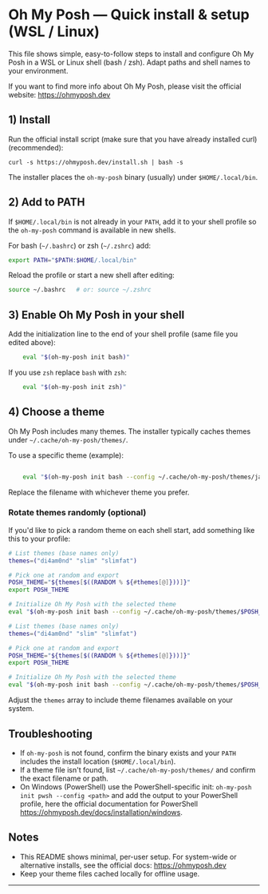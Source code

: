 
# Oh My Posh — Quick install & setup (WSL / Linux)

This file shows simple, easy-to-follow steps to install and configure Oh My Posh in a WSL or Linux shell (bash / zsh). Adapt paths and shell names to your environment.

If you want to find more info about Oh My Posh, please visit the official website: https://ohmyposh.dev

## 1) Install

Run the official install script (make sure that you have already installed curl)(recommended):

	curl -s https://ohmyposh.dev/install.sh | bash -s

The installer places the `oh-my-posh` binary (usually) under `$HOME/.local/bin`.

## 2) Add to PATH

If `$HOME/.local/bin` is not already in your `PATH`, add it to your shell profile so the `oh-my-posh` command is available in new shells.

For bash (`~/.bashrc`) or zsh (`~/.zshrc`) add:
```bash
export PATH="$PATH:$HOME/.local/bin"
```
Reload the profile or start a new shell after editing:
```bash
source ~/.bashrc   # or: source ~/.zshrc
```
## 3) Enable Oh My Posh in your shell

Add the initialization line to the end of your shell profile (same file you edited above):

```bash
	eval "$(oh-my-posh init bash)"
```
If you use `zsh` replace `bash` with `zsh`:
```bash
	eval "$(oh-my-posh init zsh)"
```
## 4) Choose a theme

Oh My Posh includes many themes. The installer typically caches themes under `~/.cache/oh-my-posh/themes/`.

To use a specific theme (example):
```bash

	eval "$(oh-my-posh init bash --config ~/.cache/oh-my-posh/themes/jandedobbeleer.omp.json)"
```
Replace the filename with whichever theme you prefer.

### Rotate themes randomly (optional)

If you'd like to pick a random theme on each shell start, add something like this to your profile:

```bash
# List themes (base names only)
themes=("di4am0nd" "slim" "slimfat")

# Pick one at random and export
POSH_THEME="${themes[$((RANDOM % ${#themes[@]}))]}"
export POSH_THEME

# Initialize Oh My Posh with the selected theme
eval "$(oh-my-posh init bash --config ~/.cache/oh-my-posh/themes/$POSH_THEME.omp.json)"
```

```bash
# List themes (base names only)
themes=("di4am0nd" "slim" "slimfat")

# Pick one at random and export
POSH_THEME="${themes[$((RANDOM % ${#themes[@]}))]}"
export POSH_THEME

# Initialize Oh My Posh with the selected theme
eval "$(oh-my-posh init bash --config ~/.cache/oh-my-posh/themes/$POSH_THEME.omp.json)"
```

Adjust the `themes` array to include theme filenames available on your system.

## Troubleshooting

- If `oh-my-posh` is not found, confirm the binary exists and your `PATH` includes the install location (`$HOME/.local/bin`).
- If a theme file isn't found, list `~/.cache/oh-my-posh/themes/` and confirm the exact filename or path.
- On Windows (PowerShell) use the PowerShell-specific init: `oh-my-posh init pwsh --config <path>` and add the output to your PowerShell profile, here the official documentation for PowerShell https://ohmyposh.dev/docs/installation/windows.

## Notes

- This README shows minimal, per-user setup. For system-wide or alternative installs, see the official docs: https://ohmyposh.dev
- Keep your theme files cached locally for offline usage.

---